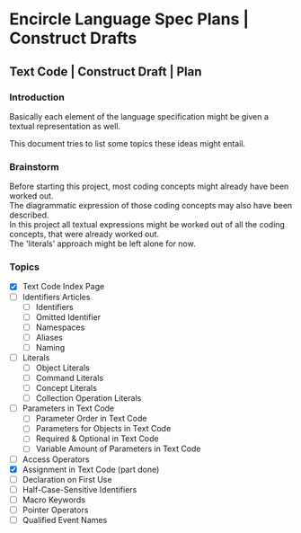 Encircle Language Spec Plans | Construct Drafts
===============================================

Text Code | Construct Draft | Plan
----------------------------------

### Introduction

Basically each element of the language specification might be given a textual representation as well.

This document tries to list some topics these ideas might entail.

### Brainstorm

Before starting this project, most coding concepts might already have been worked out.  
The diagrammatic expression of those coding concepts may also have been described.  
In this project all textual expressions might be worked out of all the coding concepts, that were already worked out.  
The 'literals' approach might be left alone for now.

### Topics

- [x] Text Code Index Page
- [ ] Identifiers Articles
    - [ ] Identifiers
    - [ ] Omitted Identifier
    - [ ] Namespaces
    - [ ] Aliases
    - [ ] Naming
- [ ] Literals
    - [ ] Object Literals
    - [ ] Command Literals
    - [ ] Concept Literals
    - [ ] Collection Operation Literals
- [ ] Parameters in Text Code
    - [ ] Parameter Order in Text Code
    - [ ] Parameters for Objects in Text Code
    - [ ] Required & Optional in Text Code
    - [ ] Variable Amount of Parameters in Text Code
- [ ] Access Operators
- [x] Assignment in Text Code (part done)
- [ ] Declaration on First Use
- [ ] Half-Case-Sensitive Identifiers
- [ ] Macro Keywords
- [ ] Pointer Operators
- [ ] Qualified Event Names